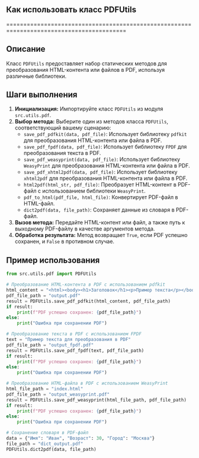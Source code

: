 ## Как использовать класс PDFUtils 
=========================================================================================

Описание
-------------------------
Класс `PDFUtils` предоставляет набор статических методов для преобразования HTML-контента или файлов в PDF, используя различные библиотеки.  

Шаги выполнения
-------------------------
1. **Инициализация:**  Импортируйте класс `PDFUtils` из модуля `src.utils.pdf`.
2. **Выбор метода:** Выберите один из методов класса `PDFUtils`, соответствующий вашему сценарию:
    - `save_pdf_pdfkit(data, pdf_file)`: Использует библиотеку `pdfkit` для преобразования HTML-контента или файла в PDF. 
    - `save_pdf_fpdf(data, pdf_file)`: Использует библиотеку `FPDF` для преобразования текста в PDF. 
    - `save_pdf_weasyprint(data, pdf_file)`: Использует библиотеку `WeasyPrint` для преобразования HTML-контента или файла в PDF. 
    - `save_pdf_xhtml2pdf(data, pdf_file)`: Использует библиотеку `xhtml2pdf` для преобразования HTML-контента или файла в PDF.
    - `html2pdf(html_str, pdf_file)`: Преобразует HTML-контент в PDF-файл с использованием библиотеки `WeasyPrint`.
    - `pdf_to_html(pdf_file, html_file)`: Конвертирует PDF-файл в HTML-файл.
    - `dict2pdf(data, file_path)`: Сохраняет данные из словаря в PDF-файл.
3. **Вызов метода:**  Передайте HTML-контент или файл, а также путь к выходному PDF-файлу в качестве аргументов метода. 
4. **Обработка результата:** Метод возвращает `True`, если PDF успешно сохранен, и `False` в противном случае.

Пример использования
-------------------------

```python
from src.utils.pdf import PDFUtils 

# Преобразование HTML-контента в PDF с использованием pdfkit
html_content = "<html><body><h1>Заголовок</h1><p>Пример текста</p></body></html>"
pdf_file_path = "output.pdf"
result = PDFUtils.save_pdf_pdfkit(html_content, pdf_file_path)
if result:
    print(f"PDF успешно сохранен: {pdf_file_path}")
else:
    print("Ошибка при сохранении PDF")

# Преобразование текста в PDF с использованием FPDF
text = "Пример текста для преобразования в PDF"
pdf_file_path = "output_fpdf.pdf"
result = PDFUtils.save_pdf_fpdf(text, pdf_file_path)
if result:
    print(f"PDF успешно сохранен: {pdf_file_path}")
else:
    print("Ошибка при сохранении PDF")

# Преобразование HTML-файла в PDF с использованием WeasyPrint
html_file_path = "index.html"
pdf_file_path = "output_weasyprint.pdf"
result = PDFUtils.save_pdf_weasyprint(html_file_path, pdf_file_path)
if result:
    print(f"PDF успешно сохранен: {pdf_file_path}")
else:
    print("Ошибка при сохранении PDF")

# Сохранение словаря в PDF-файл
data = {"Имя": "Иван", "Возраст": 30, "Город": "Москва"}
file_path = "dict_output.pdf"
PDFUtils.dict2pdf(data, file_path)
```